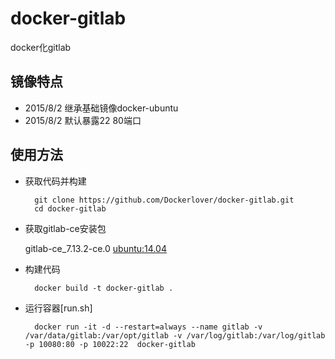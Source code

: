 # docker-gitlab

docker化gitlab

## 镜像特点

- 2015/8/2 继承基础镜像docker-ubuntu
- 2015/8/2 默认暴露22 80端口

## 使用方法

- 获取代码并构建

        git clone https://github.com/Dockerlover/docker-gitlab.git
        cd docker-gitlab

- 获取gitlab-ce安装包

    gitlab-ce_7.13.2-ce.0 [ubuntu:14.04](https://packages.gitlab.com/gitlab/gitlab-ce/packages/ubuntu/trusty/gitlab-ce_7.13.2-ce.0_amd64.deb/download)

  
- 构建代码

        docker build -t docker-gitlab .

- 运行容器[run.sh]

        docker run -it -d --restart=always --name gitlab -v /var/data/gitlab:/var/opt/gitlab -v /var/log/gitlab:/var/log/gitlab -p 10080:80 -p 10022:22  docker-gitlab
